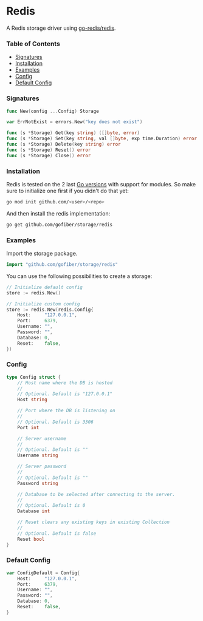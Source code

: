 # Redis

A Redis storage driver using [go-redis/redis](github.com/go-redis/redis).

### Table of Contents
- [Signatures](#signatures)
- [Installation](#installation)
- [Examples](#examples)
- [Config](#config)
- [Default Config](#default-config)

### Signatures
```go
func New(config ...Config) Storage

var ErrNotExist = errors.New("key does not exist")

func (s *Storage) Get(key string) ([]byte, error)
func (s *Storage) Set(key string, val []byte, exp time.Duration) error
func (s *Storage) Delete(key string) error
func (s *Storage) Reset() error
func (s *Storage) Close() error
```
### Installation
Redis is tested on the 2 last [Go versions](https://golang.org/dl/) with support for modules. So make sure to initialize one first if you didn't do that yet:
```bash
go mod init github.com/<user>/<repo>
```
And then install the redis implementation:
```bash
go get github.com/gofiber/storage/redis
```

### Examples
Import the storage package.
```go
import "github.com/gofiber/storage/redis"
```

You can use the following possibilities to create a storage:
```go
// Initialize default config
store := redis.New()

// Initialize custom config
store := redis.New(redis.Config{
	Host:     "127.0.0.1",
	Port:     6379,
	Username: "",
	Password: "",
	Database: 0,
	Reset:    false,
})
```

### Config
```go
type Config struct {
	// Host name where the DB is hosted
	//
	// Optional. Default is "127.0.0.1"
	Host string

	// Port where the DB is listening on
	//
	// Optional. Default is 3306
	Port int

	// Server username
	//
	// Optional. Default is ""
	Username string

	// Server password
	//
	// Optional. Default is ""
	Password string

	// Database to be selected after connecting to the server.
	//
	// Optional. Default is 0
	Database int

	// Reset clears any existing keys in existing Collection
	//
	// Optional. Default is false
	Reset bool
}

```

### Default Config
```go
var ConfigDefault = Config{
	Host:     "127.0.0.1",
	Port:     6379,
	Username: "",
	Password: "",
	Database: 0,
	Reset:    false,
}
```
